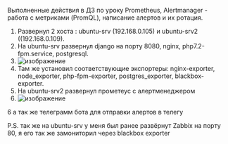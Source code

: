 Выполненные действия в ДЗ по уроку Prometheus, Alertmanager - работа с метриками (PromQL), написание алертов и их ротация.
1. Развернул 2 хоста : ubuntu-srv (192.168.0.105) и ubuntu-srv2 ((192.168.0.109).
2. На ubuntu-srv развернул django на порту 8080, nginx, php7.2-fpm.service, postgresql.
3. ![изображение](https://user-images.githubusercontent.com/53178698/168393669-441a6c6c-70e8-4a3e-ba21-f1b4fa949532.png)
4. Там же установил соответствующие экспортеры: nginx-exporter, node_exporter, php-fpm-exporter, postgres_exporter, blackbox-exporter.
5. На ubuntu-srv2 развернул прометеус с алертменеджером 
6. ![изображение](https://user-images.githubusercontent.com/53178698/168394729-7cb2289d-4753-4304-ba11-a4505378ea29.png)

6 а так же телеграмм бота для отправки алертов в телегу 


P.S.
так же на ubuntu-srv у меня был ранее развёрнут Zabbix на порту 80, я его так же замониторил через blackbox exporter

